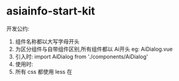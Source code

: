 # asiainfo-start-kit

开发公约:
1. 组件名称都以大写字母开头
2. 为区分组件与自带组件区别,所有组件都以 Ai开头 eg: AiDialog.vue
3. 引入时: import AiDialog from './components/AiDialog'
4. 使用时: <ai-dialog></ai-dialog>
5. 所有 css 都使用 less 在 <style lang="less"> 标记语言属性
6. 文件里引用了其他组件,把 components:{} 放在 export default 的第一位, 第二位 data(){}, 在每个键值对中 key紧跟: value 与冒号中间空格一个
7. 为统一代码,所有文件都采用一个 tab 切换,也就是2个 space 空格缩进,eg:

```
import AiDialog from './components/AiDialog'
export default {
  components: {
    AiDialog
  },
  data() {

  }
  computed: {
    // 写好计算属性的注释
  },
  methods: {
    // 每个方法写好注释
    () => {
      ....
    }
    // 注释...
    () => {
      ....
    }
  },
  created() {

  },
  mounted() {

  }
  ...
}
```

## Build Setup

``` bash
# install dependencies
npm install

# serve with hot reload at localhost:8080
npm run dev

# build for production with minification
npm run build

# build for production and view the bundle analyzer report
npm run build --report
```


